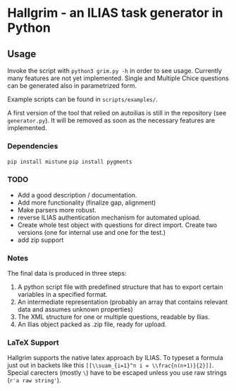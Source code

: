 # Hallgrim - an ILIAS task generator in Python

## Usage

Invoke the script with `python3 grim.py -h` in order to see usage. Currently
many features are not yet implemented. Single and Multiple Chice questions
can be generated also in parametrized form.

Example scripts can be found in `scripts/examples/`.

A first version of the tool that relied on autoilias is still in the repository
(see `generator.py`). It will be removed as soon as the necessary features are
implemented.

### Dependencies

`pip install mistune`
`pip install pygments`

### TODO

* Add a good description / documentation.
* Add more functionality (finalize gap, alignment)
* Make parsers more robust.
* reverse ILIAS authentication mechanism for automated upload.
* Create whole test object with questions for direct import. Create two
versions (one for internal use and one for the test.)
* add zip support

### Notes

The final data is produced in three steps:

1. A python script file with predefined structure that has to export certain
variables in a specified format.
2. An intermediate representation (probably an array that contains relevant
data and assumes unknown properties)
3. The XML structure for one or multiple questions, readable by Ilias.
4. An Ilias object packed as .zip file, ready for upload.

### LaTeX Support

Hallgrim supports the native latex approach by ILIAS. To typeset a formula just
out in backets like this `[[\\suam_{i=1}^n i = \\frac{n(n+1)}{2}]]`. Special
carecters (mostly `\`) have to be escaped unless you use raw strings (`r'a raw string'`).
